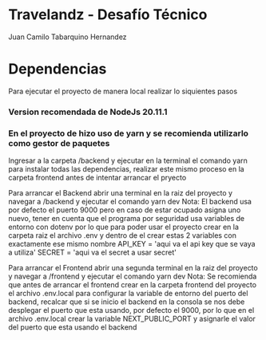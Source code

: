 # Travelandz - Desafío Técnico
  Juan Camilo Tabarquino Hernandez

# Dependencias
  Para ejecutar el proyecto de manera local realizar lo siquientes pasos
### Version recomendada de NodeJs 20.11.1

### En el proyecto de hizo uso de yarn y se recomienda utilizarlo como gestor de paquetes

Ingresar a la carpeta /backend y ejecutar en la terminal el comando yarn para instalar todas las dependencias, realizar este mismo proceso en la carpeta frontend antes de intentar arrancar el pryecto

Para arrancar el Backend abrir una terminal en la raiz del proyecto y navegar a /backend y ejecutar el comando yarn dev
Nota: El backend usa por defecto el puerto 9000 pero en caso de estar ocupado asigna uno nuevo, tener en cuenta que el programa por seguridad usa variables de entorno con dotenv por lo que para poder usar el proyecto crear en la carpeta raiz el archivo .env y dentro de el crear estas 2 variables con exactamente ese mismo nombre API_KEY = 'aqui va el api key que se vaya a utiliza' SECRET = 'aqui va el secret a usar secret'

Para arrancar el Frontend abrir una segunda terminal en la raiz del proyecto y navegar a /frontend y ejecutar el comando yarn dev
Nota: Se recomienda que antes de arrancar el frontend crear en la carpeta frontend del proyecto el archivo .env.local para configurar la variable de entorno del puerto del backend, recalcar que si se inicio el backend en la consola se nos debe desplegar el puerto que esta usando, por defecto el 9000, por lo que en el archivo .env.local crear la variable NEXT_PUBLIC_PORT y asignarle el valor del puerto que esta usando el backend